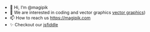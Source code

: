 - 👋 Hi, I’m @magipik
- 👀 We are interested in coding and vector graphics [vector graphics](https://magipik.com/free-vector))
- 📫 How to reach us https://magipik.com
- ✨ Checkout our [jsfiddle](https://jsfiddle.net/u/magipik)

<!---
magipik/magipik is a ✨ special ✨ repository because its `README.md` (this file) appears on your GitHub profile.
You can click the Preview link to take a look at your changes.
--->
